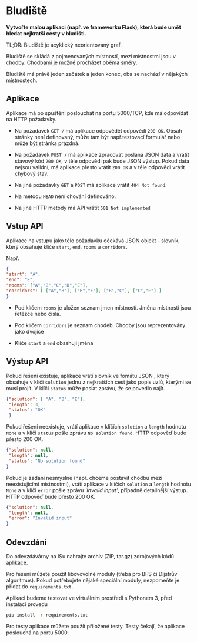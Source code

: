 
# Bludiště

**Vytvořte malou  aplikaci (např. ve frameworku Flask), která 
bude umět hledat nejkratší cesty v bludišti.**

TL;DR: Bludiště je acyklický neorientovaný graf. 

Bludiště se skládá z pojmenovaných místností, mezi místnostmi jsou v 
chodby. Chodbami je možné procházet oběma směry. 
 
Bludiště má právě jeden začátek a jeden konec, oba se nachází v nějakých 
místnostech.

## Aplikace

Aplikace má po spuštění poslouchat na portu 5000/TCP, kde má odpovídat na 
HTTP požadavky.

* Na požadavek `GET /` má aplikace odpovědět odpovědí `200 OK`. 
Obsah stránky není definovaný, může tam být např.testovací formulář
nebo může být stránka prázdná.

* Na požadavek `POST /` má aplikace zpracovat poslaná JSON data a vrátit stavový 
kód `200 OK`, v těle odpovědi pak bude JSON výstup. Pokud data nejsou validní, má aplikace 
přesto vrátit `200 OK` a v těle odpovědi vrátit chybový stav.

* Na jiné požadavky `GET` a `POST` má aplikace vrátit `404 Not found`.

* Na metodu `HEAD` není chování definováno.

* Na jiné HTTP metody má API vrátit `501 Not implemented`

## Vstup API

Aplikace na vstupu jako tělo požadavku očekává JSON objekt - 
slovník, který obsahuje klíče `start`, `end`, `rooms` a `corridors`.

Např.

```json
{
"start": "A",
"end": "E",
"rooms": ["A","B","C","D","E"],
"corridors": [ ["A","B"], ["B","E"], ["B","C"], ["C","E"] ]
}
```

  * Pod klíčem `rooms` je uložen seznam jmen místností. Jména místností jsou
  řetězce nebo čísla.
  
  * Pod klíčem `corridors` je seznam chodeb. Chodby jsou reprezentovány jako
  dvojice
  
  * Klíče `start` a `end` obsahují jména
  
## Výstup API

Pokud řešení existuje, aplikace vrátí slovník ve fomátu JSON , který obsahuje
v klíči `solution` jednu z nejkratších cest jako popis uzlů, kterými se 
musí projít. V klíči `status` může poslat zprávu, že se povedlo najít.  

```json
{"solution": [ "A", "B", "E"],
 "length": 3,
 "status": "OK"
 }
```

Pokud řešení neexistuje, vrátí aplikace v klíčích `solution` a `length`
hodnotu `None` a v klíči `status` pošle zprávu `No solution found`. 
HTTP odpověď bude přesto 200 OK.

```json
{"solution": null,
 "length": null,
 "status": "No solution found" 
}
```

Pokud je zadání nesmyslné (např. chceme postavit chodbu mezi 
neexistujícími místnostmi), vrátí aplikace v klíčích `solution` a `length` hodnotu `None` a 
v klíči `error` pošle zprávu *'Invalid input'*, případně detailnější 
výstup. HTTP odpověď bude přesto 200 OK.

```json
{"solution": null,
 "length": null,
 "error": "Invalid input" 
}
```

<!---

## Ukázkové řešení

Ukázkové řešené běží třeba na https://pv248.toaster.cz (HTTPS na 443), 
Vaše aplikace by ale měla poslouchat na http://localhost:5000/

-->

## Odevzdání

Do odevzdávárny na ISu nahrajte archiv (ZIP, tar.gz) zdrojových kódů 
aplikace. 

Pro řešení můžete použít libovovolné moduly (třeba pro BFS či 
Dijstrův algoritmus).  Pokud potřebujete nějaké speciální
moduly, nezpomeňte je přidat do `requirements.txt`.

Aplikaci budeme testovat ve virtuálním prostředí s Pythonem 3, před instalací
provedu 

```bash
pip install -r requirements.txt
```   

Pro testy aplikace můžete použít přiložené testy.
Testy čekají, že aplikace poslouchá na portu 5000. 
